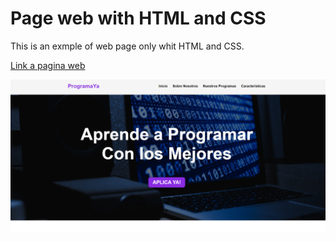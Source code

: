 # Page web with HTML and CSS

This is an exmple of web page only whit HTML and CSS.

[Link a pagina web](https://luceroluciano.github.io/paginaWeb-html-css/)

![Page image](https://raw.githubusercontent.com/LuceroLuciano/paginaWeb-html-css/main/example/page.PNG)
